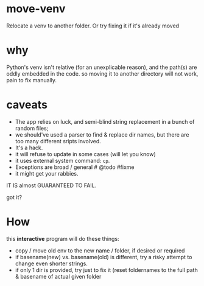 # move-venv
Relocate a venv to another folder. Or try fixing it if it's already moved

# why
Python's venv isn't relative (for an unexplicable reason), and the path(s) are oddly embedded in the code.
so moving it to another directory will not work, pain to fix manually.

# caveats
 - The app relies on luck, and semi-blind string replacement in a bunch of random files;
 - we should've used a parser to find & replace dir names, but there are too many different sripts involved.
 - It's a hack.
 - it will refuse to update in some cases (will let you know)
 - it uses external system command:  `cp`.
 - Exceptions are broad / general     #   @todo #fixme
 - it might get your rabbies.

IT IS almost GUARANTEED TO FAIL.

got it?


# How
this **interactive** program will do these things:
  - copy / move old env to the new name / folder, if desired or required
  - if basename(new) vs. basename(old) is different, try a risky attempt to change even shorter strings.
  - if only 1 dir is provided, try just to fix it (reset foldernames to the full path & basename of actual given folder


